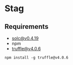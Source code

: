 # Stag

## Requirements

- solc@v0.4.19
- npm
- truffle@v4.0.6

```shell
npm install -g truffle@v4.0.6
```
